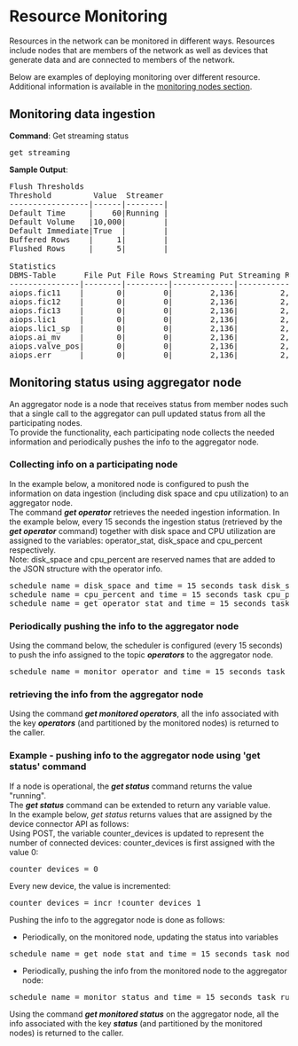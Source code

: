 
# Resource Monitoring

Resources in the network can be monitored in different ways. Resources include nodes that are members of the network as well as devices that generate data and are connected to members of the network.  

Below are examples of deploying monitoring over different resource.  
Additional information is available in the [monitoring nodes section](https://github.com/AnyLog-co/documentation/blob/master/monitoring%20nodes.md#monitoring-nodes).


## Monitoring data ingestion

**Command**: Get streaming status 
<pre>
get streaming
</pre>

**Sample Output**: 
<pre>
Flush Thresholds
Threshold         Value  Streamer
-----------------|------|--------|
Default Time     |    60|Running |
Default Volume   |10,000|        |
Default Immediate|True  |        |
Buffered Rows    |     1|        |
Flushed Rows     |     5|        |

Statistics
DBMS-Table      File Put File Rows Streaming Put Streaming Rows Immediate Last Process
---------------|--------|---------|-------------|--------------|---------|-------------------|
aiops.fic11    |       0|        0|        2,136|         2,136|    2,122|2021-06-24 23:27:06|
aiops.fic12    |       0|        0|        2,136|         2,136|    2,122|2021-06-24 23:27:06|
aiops.fic13    |       0|        0|        2,136|         2,136|    2,122|2021-06-24 23:27:07|
aiops.lic1     |       0|        0|        2,136|         2,136|    2,122|2021-06-24 23:27:07|
aiops.lic1_sp  |       0|        0|        2,136|         2,136|    2,122|2021-06-24 23:27:07|
aiops.ai_mv    |       0|        0|        2,136|         2,136|    2,122|2021-06-24 23:27:07|
aiops.valve_pos|       0|        0|        2,136|         2,136|    2,122|2021-06-24 23:27:07|
aiops.err      |       0|        0|        2,136|         2,136|    2,122|2021-06-24 23:27:07|
</pre>

## Monitoring status using aggregator node

An aggregator node is a node that receives status from member nodes such that a single call to the aggregator can pull updated status from all the participating nodes.  
To provide the functionality, each participating node collects the needed information and periodically pushes the info to the aggregator node.

### Collecting info on a participating node 
In the example below, a monitored node is configured to push the information on data ingestion (including disk space and cpu utilization) to an aggregator node.  
The command ***get operator*** retrieves the needed ingestion information. 
In the example below, every 15 seconds the ingestion status (retrieved by the ***get operator*** command) together with disk space and CPU utilization are assigned
    to the variables: operator_stat, disk_space and cpu_percent respectively.  
    Note: disk_space and cpu_percent are reserved names that are added to the JSON structure with the operator info.
    
<pre>
schedule name = disk_space and time = 15 seconds task disk_space = get disk percentage .
schedule name = cpu_percent and time = 15 seconds task cpu_percent = get node info cpu_percent
schedule name = get_operator_stat and time = 15 seconds task operator_stat = get operator stat format = json
</pre>


### Periodically pushing the info to the aggregator node
Using the command below, the scheduler is configured (every 15 seconds) to push the info assigned to the topic ***operators*** to the aggregator node.  
      
<pre>
schedule name = monitor_operator and time = 15 seconds task run client 23.239.12.151:2048 monitor operators where info = !operator_stat
</pre>
  
### retrieving the info from the aggregator node

Using the command ***get monitored operators***, all the info associated with the key ***operators*** (and partitioned by the monitored nodes) is returned to the caller.

### Example - pushing info to the aggregator node using 'get status' command

If a node is operational, the ***get status*** command returns the value "running".  
The ***get status*** command can be extended to return any variable value.  
In the example below, *get status* returns values that are assigned by the device connector API as follows:  
Using POST, the variable counter_devices is updated to represent the number of connected devices:
counter_devices is first assigned with the value 0:
<pre>
counter_devices = 0
</pre>
Every new device, the value is incremented:
<pre>
counter_devices = incr !counter_devices 1
</pre>

Pushing the info to the aggregator node is done as follows:
* Periodically, on the monitored node, updating the status into variables 
<pre>
schedule name = get_node_stat and time = 15 seconds task node_stat = get status include counter_devices
</pre>
* Periodically, pushing the info from the monitored node to the aggregator node:
<pre>
schedule name = monitor_status and time = 15 seconds task run client 23.239.12.151:2048 monitor status where info = !node_stat
</pre>

Using the command ***get monitored status*** on the aggregator node, all the info associated with the key ***status*** 
(and partitioned by the monitored nodes) is returned to the caller.

